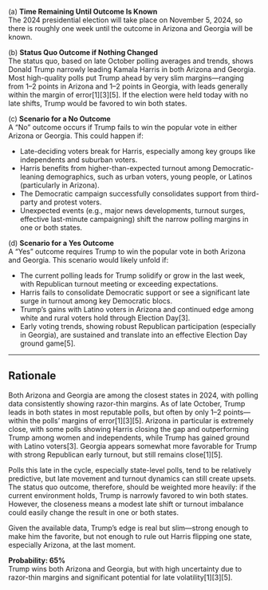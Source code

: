 (a) **Time Remaining Until Outcome Is Known**  
The 2024 presidential election will take place on November 5, 2024, so there is roughly one week until the outcome in Arizona and Georgia will be known.

(b) **Status Quo Outcome if Nothing Changed**  
The status quo, based on late October polling averages and trends, shows Donald Trump narrowly leading Kamala Harris in both Arizona and Georgia. Most high-quality polls put Trump ahead by very slim margins—ranging from 1–2 points in Arizona and 1–2 points in Georgia, with leads generally within the margin of error[1][3][5]. If the election were held today with no late shifts, Trump would be favored to win both states.

(c) **Scenario for a No Outcome**  
A “No” outcome occurs if Trump fails to win the popular vote in either Arizona or Georgia. This could happen if:
- Late-deciding voters break for Harris, especially among key groups like independents and suburban voters.
- Harris benefits from higher-than-expected turnout among Democratic-leaning demographics, such as urban voters, young people, or Latinos (particularly in Arizona).
- The Democratic campaign successfully consolidates support from third-party and protest voters.
- Unexpected events (e.g., major news developments, turnout surges, effective last-minute campaigning) shift the narrow polling margins in one or both states.

(d) **Scenario for a Yes Outcome**  
A “Yes” outcome requires Trump to win the popular vote in both Arizona and Georgia. This scenario would likely unfold if:
- The current polling leads for Trump solidify or grow in the last week, with Republican turnout meeting or exceeding expectations.
- Harris fails to consolidate Democratic support or see a significant late surge in turnout among key Democratic blocs.
- Trump’s gains with Latino voters in Arizona and continued edge among white and rural voters hold through Election Day[3].
- Early voting trends, showing robust Republican participation (especially in Georgia), are sustained and translate into an effective Election Day ground game[5].

---

## Rationale

Both Arizona and Georgia are among the closest states in 2024, with polling data consistently showing razor-thin margins. As of late October, Trump leads in both states in most reputable polls, but often by only 1–2 points—within the polls’ margins of error[1][3][5]. Arizona in particular is extremely close, with some polls showing Harris closing the gap and outperforming Trump among women and independents, while Trump has gained ground with Latino voters[3]. Georgia appears somewhat more favorable for Trump with strong Republican early turnout, but still remains close[1][5].

Polls this late in the cycle, especially state-level polls, tend to be relatively predictive, but late movement and turnout dynamics can still create upsets. The status quo outcome, therefore, should be weighted more heavily: if the current environment holds, Trump is narrowly favored to win both states. However, the closeness means a modest late shift or turnout imbalance could easily change the result in one or both states.

Given the available data, Trump’s edge is real but slim—strong enough to make him the favorite, but not enough to rule out Harris flipping one state, especially Arizona, at the last moment.

**Probability: 65%**  
Trump wins both Arizona and Georgia, but with high uncertainty due to razor-thin margins and significant potential for late volatility[1][3][5].